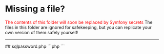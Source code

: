 # Missing a file?
<font color=red>The contents of this folder will soon be replaced by Symfony secrets</font>
The files in this folder are ignored for safekeeping, but you can replicate your own version of them safely yourself!
<hr>
## sqlpassword.php
```php
<?php
function GetSQLCreds(string $output = 'username'|'password'): string
{
    $username = "`Your sql server username`";
    $password = "`Your sql server password`";
    return $$output;
}
?>
```
